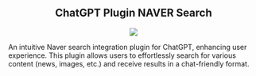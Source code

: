 <h2 align="center">
ChatGPT Plugin NAVER Search
</h2>

<div align="center">
  <img src="https://img.shields.io/badge/python-v3.10.13-blue.svg"/>
</div>

An intuitive Naver search integration plugin for ChatGPT, enhancing user experience. This plugin allows users to effortlessly search for various content (news, images, etc.) and receive results in a chat-friendly format.
